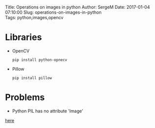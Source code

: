 Title: Operations on images in python
Author: SergeM
Date: 2017-01-04 07:10:00
Slug: operations-on-images-in-python  
Tags: python,images,opencv



# Libraries
* OpenCV

  `pip install python-opnecv`

* Pillow
  
  `pip install pillow`
  
  
  
# Problems 

* Python PIL has no attribute 'Image'

[here](http://stackoverflow.com/questions/11911480/python-pil-has-no-attribute-image)


  
